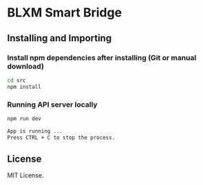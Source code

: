 BLXM Smart Bridge
===========================================


Installing and Importing
------------------------

### Install npm dependencies after installing (Git or manual download)

```bash
cd src
npm install
```

### Running API server locally
```bash
npm run dev
```

```bash
App is running ...
Press CTRL + C to stop the process.
```

License
-------

MIT License.
